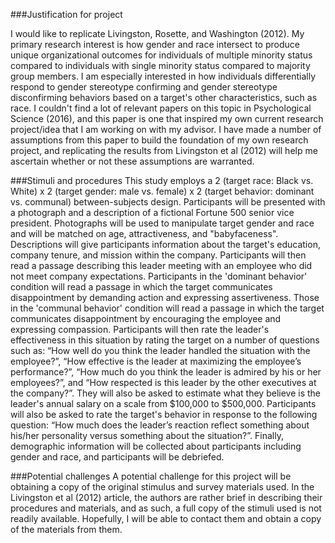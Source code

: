 ###Justification for project

I would like to replicate Livingston, Rosette, and Washington (2012). My primary research interest is how gender and race intersect to produce unique organizational outcomes for individuals of multiple minority status compared to individuals with single minority status compared to majority group members. I am especially interested in how individuals differentially respond to gender stereotype confirming and gender stereotype disconfirming behaviors based on a target's other characteristics, such as race. I couldn't find a lot of relevant papers on this topic in Psychological Science (2016), and this paper is one that inspired my own current research project/idea that I am working on with my advisor. I have made a number of assumptions from this paper to build the foundation of my own research project, and replicating the results from Livingston et al (2012) will help me ascertain whether or not these assumptions are warranted. 


###Stimuli and procedures
This study employs a 2 (target race: Black vs. White) x 2 (target gender: male vs. female) x 2 (target behavior: dominant vs. communal) between-subjects design. Participants will be presented with a photograph and a description of a fictional Fortune 500 senior vice president. Photographs will be used to manipulate target gender and race and will be matched on age, attractiveness, and "babyfaceness". Descriptions will give participants information about the target's education, company tenure, and mission within the company. Participants will then read a passage describing this leader meeting with an employee who did not meet company expectations. Participants in the 'dominant behavior' condition will read a passage in which the target communicates disappointment by demanding action and expressing assertiveness. Those in the 'communal behavior' condition will read a passage in which the target communicates disappointment by encouraging the employee and expressing compassion. Participants will then rate the leader's effectiveness in this situation by rating the target on a number of questions such as: “How well do you think the leader handled the situation with the employee?”, “How effective is the leader at maximizing the employee’s performance?”, “How much do you think the leader is admired by his or her employees?”, and “How respected is this leader by the other executives at the company?”. They will also be asked to estimate what they believe is the leader's annual salary on a scale from $100,000 to $500,000. Participants will also be asked to rate the target's behavior in response to the following question: “How much does the leader’s reaction reflect something about his/her personality versus something about the situation?”. Finally, demographic information will be collected about participants including gender and race, and participants will be debriefed.  


###Potential challenges
A potential challenge for this project will be obtaining a copy of the original stimulus and survey materials used. In the Livingston et al (2012) article, the authors are rather brief in describing their procedures and materials, and as such, a full copy of the stimuli used is not readily available. Hopefully, I will be able to contact them and obtain a copy of the materials from them.